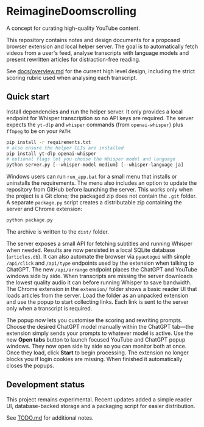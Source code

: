 # ReimagineDoomscrolling

A concept for curating high-quality YouTube content.

This repository contains notes and design documents for a proposed browser extension and local helper server. The goal is to automatically fetch videos from a user's feed, analyse transcripts with language models and present rewritten articles for distraction-free reading.

See [docs/overview.md](docs/overview.md) for the current high level design, including the strict scoring rubric used when analysing each transcript.

## Quick start

Install dependencies and run the helper server. It only provides a local endpoint for Whisper transcription so no API keys are required. The server expects the `yt-dlp` and `whisper` commands (from `openai-whisper`) plus `ffmpeg` to be on your `PATH`:

```bash
pip install -r requirements.txt
# also ensure the helper CLIs are installed
pip install yt-dlp openai-whisper
# optional flags let you choose the Whisper model and language
python server.py [--whisper-model medium] [--whisper-language ja]
```

Windows users can run `run_app.bat` for a small menu that installs or
uninstalls the requirements. The menu also includes an option to update the
repository from GitHub before launching the server. This works only when the
project is a Git clone; the packaged zip does not contain the `.git` folder.
A separate `package.py` script creates a distributable zip containing the server
and Chrome extension:

```bash
python package.py
```
The archive is written to the `dist/` folder.

The server exposes a small API for fetching subtitles and running Whisper when
needed. Results are now persisted in a local SQLite database (`articles.db`). It
can also automate the browser via `pyautogui` with simple `/api/click` and
`/api/type` endpoints used by the extension when talking to ChatGPT. The new
`/api/arrange` endpoint places the ChatGPT and YouTube windows side by side.
When transcripts are missing the server downloads the lowest quality audio it
can before running Whisper to save bandwidth.
The Chrome extension in the `extension/` folder shows a basic reader UI that
loads articles from the server. Load the folder as an unpacked extension and use
the popup to start collecting links. Each link is sent to the server only when a
transcript is required.

The popup now lets you customise the scoring and rewriting prompts. Choose the
desired ChatGPT model manually within the ChatGPT tab—the extension simply sends
your prompts to whatever model is active.
Use the new **Open tabs** button to launch focused YouTube and ChatGPT popup
windows. They now open side by side so you can monitor both at once. Once they
load, click **Start** to begin processing. The extension no longer blocks you if
login cookies are missing. When finished it automatically closes the popups.

## Development status

This project remains experimental. Recent updates added a simple reader UI,
database-backed storage and a packaging script for easier distribution.

See [TODO.md](TODO.md) for additional notes.
